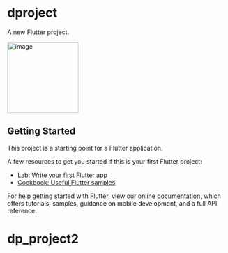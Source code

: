# dproject

A new Flutter project.

<img width="163" alt="image" src="https://github.com/SGR2807/dp_project2/assets/79045696/ae85e8d1-0427-4376-a86c-b517f1532dbf">


## Getting Started

This project is a starting point for a Flutter application.

A few resources to get you started if this is your first Flutter project:

- [Lab: Write your first Flutter app](https://flutter.dev/docs/get-started/codelab)
- [Cookbook: Useful Flutter samples](https://flutter.dev/docs/cookbook)

For help getting started with Flutter, view our
[online documentation](https://flutter.dev/docs), which offers tutorials,
samples, guidance on mobile development, and a full API reference.
# dp_project2
